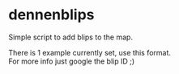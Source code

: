 # dennenblips
Simple script to add blips to the map.

There is 1 example currently set, use this format. <br>
For more info just google the blip ID ;)
